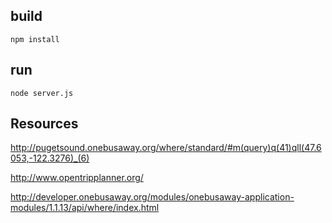 build
--------------

```
npm install
```


run 
----

```
node server.js
```

Resources
---------------

http://pugetsound.onebusaway.org/where/standard/#m(query)q(41)qll(47.6053,-122.3276)_(6)

http://www.opentripplanner.org/

http://developer.onebusaway.org/modules/onebusaway-application-modules/1.1.13/api/where/index.html
